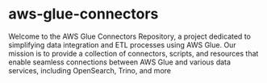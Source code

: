 # aws-glue-connectors
Welcome to the AWS Glue Connectors Repository, a project dedicated to simplifying data integration and ETL processes using AWS Glue. Our mission is to provide a collection of connectors, scripts, and resources that enable seamless connections between AWS Glue and various data services, including OpenSearch, Trino, and more
